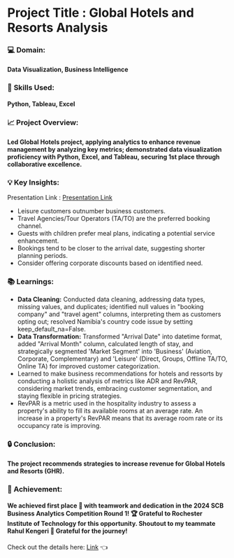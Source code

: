 # Project Title : Global Hotels and Resorts Analysis


### :computer:  **Domain:**  

#### Data Visualization, Business Intelligence

### 📖 **Skills Used:** 

#### Python, Tableau, Excel

### :chart_with_upwards_trend: **Project Overview:**

#### Led Global Hotels project, applying analytics to enhance revenue management by analyzing key metrics; demonstrated data visualization proficiency with Python, Excel, and Tableau, securing 1st place through collaborative excellence.

### 💡 **Key Insights:**

Presentation Link : [Presentation Link](GHR_HR_pdf.pdf)

 * Leisure customers outnumber business customers.
 * Travel Agencies/Tour Operators (TA/TO) are the preferred booking channel.
 * Guests with children prefer meal plans, indicating a potential service enhancement.
 * Bookings tend to be closer to the arrival date, suggesting shorter planning periods.
 * Consider offering corporate discounts based on identified need.

### 📚 Learnings:

 * **Data Cleaning:** Conducted data cleaning, addressing data types, missing values, and duplicates; identified null values in "booking company" and "travel agent" columns, interpreting them as customers opting out; resolved Namibia's country code issue by setting keep_default_na=False.
 * **Data Transformation:** Transformed "Arrival Date" into datetime format, added "Arrival Month" column, calculated length of stay, and strategically segmented 'Market Segment' into 'Business' (Aviation, Corporate, Complementary) and 'Leisure' (Direct, Groups, Offline TA/TO, Online TA) for improved customer categorization.
 * Learned to make business recommendations for hotels and ressorts by conducting a holistic analysis of metrics like ADR and RevPAR, considering market trends, embracing customer segmentation, and staying flexible in pricing strategies.
 * RevPAR is a metric used in the hospitality industry to assess a property's ability to fill its available rooms at an average rate. An increase in a property's RevPAR means that its average room rate or its occupancy rate is improving.

### :lock: Conclusion: 

#### The project recommends strategies to increase revenue for Global Hotels and Resorts (GHR).

### 🥇 Achievement:


#### We achieved first place 🥇 with teamwork and dedication in the 2024 SCB Business Analytics Competition Round 1! 🏆 Grateful to Rochester Institute of Technology for this opportunity. Shoutout to my teammate Rahul Kengeri 🙌 Grateful for the journey!
Check out the details here: [Link](https://www.rit.edu/business/sites/rit.edu.business/files/2023-12/2023%20Business%20Analytics%20Competition%20-Round%201%20Presentation%20Results.pdf)  👈
